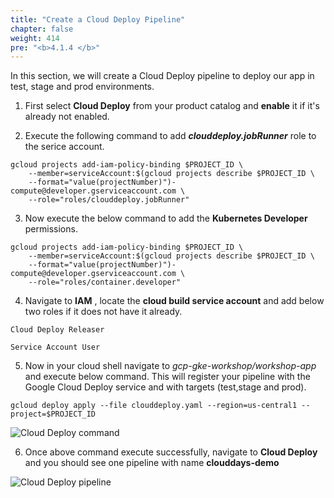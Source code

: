 ```yaml
---
title: "Create a Cloud Deploy Pipeline"
chapter: false
weight: 414
pre: "<b>4.1.4 </b>"
---
```


In this section, we will create a Cloud Deploy pipeline to deploy our app in test, stage and prod environments.

1. First select **Cloud Deploy** from your product catalog and **enable** it if it's already not enabled.

2. Execute the following  command to add ***clouddeploy.jobRunner*** role to the serice account.

```
gcloud projects add-iam-policy-binding $PROJECT_ID \
    --member=serviceAccount:$(gcloud projects describe $PROJECT_ID \
    --format="value(projectNumber)")-compute@developer.gserviceaccount.com \
    --role="roles/clouddeploy.jobRunner"
```

3. Now execute the below command to add the **Kubernetes Developer** permissions.

```
gcloud projects add-iam-policy-binding $PROJECT_ID \
    --member=serviceAccount:$(gcloud projects describe $PROJECT_ID \
    --format="value(projectNumber)")-compute@developer.gserviceaccount.com \
    --role="roles/container.developer"
```

4. Navigate to **IAM** , locate the **cloud build service account** and add below two roles if it does not have it already.

```
Cloud Deploy Releaser
```
```
Service Account User
```

5. Now in your cloud shell navigate to _gcp-gke-workshop/workshop-app_ and execute below command. This will register your pipeline with the Google Cloud Deploy service and with targets (test,stage and prod).

```
gcloud deploy apply --file clouddeploy.yaml --region=us-central1 --project=$PROJECT_ID
```
![Cloud Deploy command](/images/cloud-deploy-pipeline-create.png)

6. Once above command execute successfully, navigate to **Cloud Deploy** and you should see one pipeline with name **clouddays-demo**

![Cloud Deploy pipeline](/images/cloud-deploy-pipeline-view.png)

